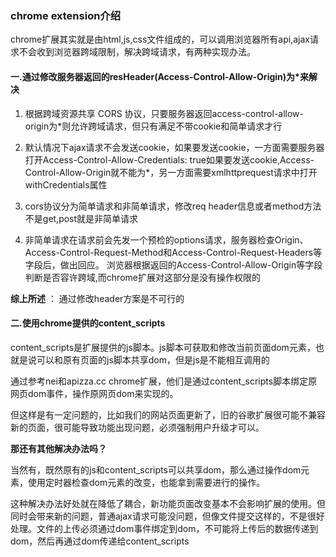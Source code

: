 ### chrome extension介绍
chrome扩展其实就是由html,js,css文件组成的，可以调用浏览器所有api,ajax请求不会收到浏览器跨域限制，解决跨域请求，有两种实现办法。

#### 一.通过修改服务器返回的resHeader(Access-Control-Allow-Origin)为*来解决

1. 根据跨域资源共享 CORS 协议，只要服务器返回access-control-allow-origin为*则允许跨域请求，但只有满足不带cookie和简单请求才行


2. 默认情况下ajax请求不会发送cookie，如果要发送cookie，一方面需要服务器打开Access-Control-Allow-Credentials: true如果要发送cookie,Access-Control-Allow-Origin就不能为*，另一方面需要xmlhttprequest请求中打开withCredentials属性

3. cors协议分为简单请求和非简单请求，修改req header信息或者method方法不是get,post就是非简单请求

4. 非简单请求在请求前会先发一个预检的options请求，服务器检查Origin、Access-Control-Request-Method和Access-Control-Request-Headers等字段后，做出回应。
浏览器根据返回的Access-Control-Allow-Origin等字段判断是否容许跨域,而chrome扩展对这部分是没有操作权限的

**综上所述** ： 通过修改header方案是不可行的


#### 二.使用chrome提供的content_scripts

content_scripts是扩展提供的js脚本。js脚本可获取和修改当前页面dom元素，也就是说可以和原有页面的js脚本共享dom，但是js是不能相互调用的

通过参考nei和apizza.cc chrome扩展，他们是通过content_scripts脚本绑定原网页dom事件，操作原网页dom来实现的。

但这样是有一定问题的，比如我们的网站页面更新了，旧的谷歌扩展很可能不兼容新的页面，很可能导致功能出现问题，必须强制用户升级才可以。

**那还有其他解决办法吗？**

当然有，既然原有的js和content_scripts可以共享dom，那么通过操作dom元素，使用定时器检查dom元素的改变，也能拿到需要进行的操作。

这种解决办法好处就在降低了耦合，新功能页面改变基本不会影响扩展的使用。但同时会带来新的问题，普通ajax请求可能没问题，但像文件提交这样的，不是很好处理。文件的上传必须通过dom事件绑定到dom，不可能将上传后的数据传递到dom，然后再通过dom传递给content_scripts

